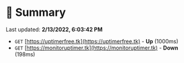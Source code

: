 # 📖 Summary
Last updated: **2/13/2022, 6:03:42 PM**

- `GET` [https://uptimerfree.tk](https://uptimerfree.tk) - **Up** (1000ms)
- `GET` [https://monitoruptimer.tk](https://monitoruptimer.tk) - **Down** (198ms)
